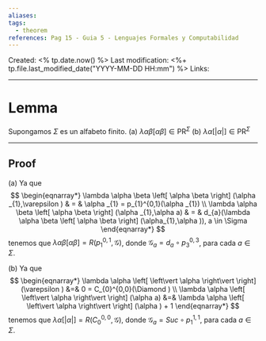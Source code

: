 ```yaml
---
aliases: 
tags:
  - theorem
references: Pag 15 - Guia 5 - Lenguajes Formales y Computabilidad
---
```

Created: <% tp.date.now() %>
Last modification: <%+ tp.file.last_modified_date("YYYY-MM-DD HH:mm") %>
Links: 

---
# Lemma
Supongamos $\Sigma$ es un alfabeto finito.
(a) $\lambda \alpha \beta \left[ \alpha \beta \right] \in \mathrm{PR}^{\Sigma }$
(b) $\lambda \alpha \left[ \left\vert \alpha \right\vert \right] \in \mathrm{PR}^{\Sigma }$

---
## Proof
(a) Ya que
$$
\begin{eqnarray*}
\lambda \alpha \beta \left[ \alpha \beta \right] (\alpha _{1},\varepsilon )
& = & \alpha _{1} = p_{1}^{0,1}(\alpha _{1}) 
\\
\lambda \alpha \beta \left[ \alpha \beta \right] (\alpha _{1},\alpha a)
& = & d_{a}(\lambda \alpha \beta \left[ \alpha \beta \right] (\alpha_{1},\alpha )), a \in \Sigma
\end{eqnarray*}
$$
tenemos que $\lambda \alpha \beta \left[ \alpha \beta \right] =R\left(p_{1}^{0,1},\mathcal{G}\right)$, donde $\mathcal{G}_{a}=d_{a}\circ p_{3}^{0,3}$, para cada $a\in \Sigma$.

(b) Ya que
$$
\begin{eqnarray*}
\lambda \alpha \left[ \left\vert \alpha \right\vert \right] (\varepsilon )
&=& 0 = C_{0}^{0,0}(\Diamond ) 
\\
\lambda \alpha \left[ \left\vert \alpha \right\vert \right] (\alpha a)
&=& \lambda \alpha \left[ \left\vert \alpha \right\vert \right] (\alpha ) + 1
\end{eqnarray*}
$$
tenemos que $\lambda \alpha \left[ \left\vert \alpha \right\vert \right] = R\left( C_{0}^{0,0},\mathcal{G}\right)$, donde $\mathcal{G}_{a} = Suc\circ p_{1}^{1,1}$, para cada $a\in \Sigma .$